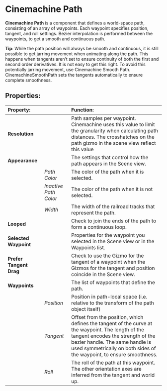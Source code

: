 # Cinemachine Path

**Cinemachine Path** is a component that defines a world-space path, consisting of an array of waypoints. Each waypoint specifies position, tangent, and roll settings. Bezier interpolation is performed between the waypoints, to get a smooth and continuous path.

**Tip**: While the path position will always be smooth and continuous, it is still possible to get jarring movement when animating along the path. This happens when tangents aren’t set to ensure continuity of both the first and second order derivatives. It is not easy to get this right.  To avoid this potentially jarring movement, use Cinemachine Smooth Path. CinemachineSmoothPath sets the tangents automatically to ensure complete smoothness.

## Properties:

| **Property:** || **Function:** |
|:---|:---|:---|
| **Resolution** || Path samples per waypoint. Cinemachine uses this value to limit the granularity when calculating path distances. The crosshatches on the path gizmo in the scene view reflect this value|
| **Appearance** || The settings that control how the path appears in the Scene view. |
| | _Path Color_ | The color of the path when it is selected. |
| | _Inactive Path Color_ | The color of the path when it is not selected. |
| | _Width_ | The width of the railroad tracks that represent the path. |
| **Looped** || Check to join the ends of the path to form a continuous loop. |
| **Selected Waypoint** || Properties for the waypoint you selected in the Scene view or in the Waypoints list. |
| **Prefer Tangent Drag** || Check to use the Gizmo for the tangent of a waypoint when the Gizmos for the tangent and position coincide in the Scene view.  |
| **Waypoints** || The list of waypoints that define the path. |
| | _Position_ | Position in path-local space (i.e. relative to the transform of the path object itself) |
| | _Tangent_ | Offset from the position, which defines the tangent of the curve at the waypoint. The length of the tangent encodes the strength of the bezier handle. The same handle is used symmetrically on both sides of the waypoint, to ensure smoothness. |
| | _Roll_ | The roll of the path at this waypoint. The other orientation axes are inferred from the tangent and world up. |


